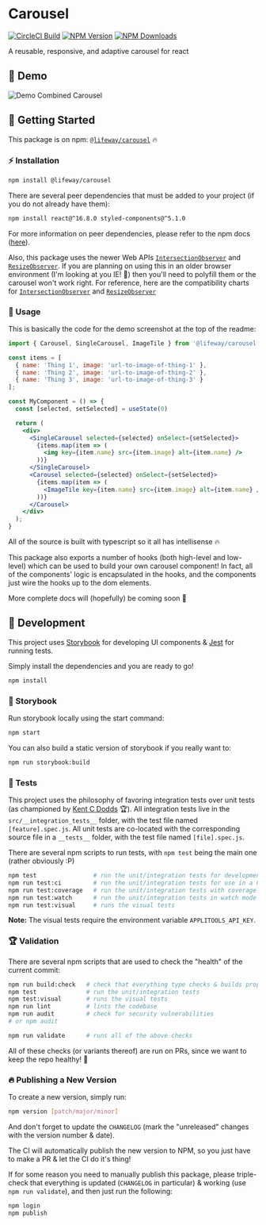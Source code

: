 # Carousel
[![CircleCI Build](https://img.shields.io/circleci/build/github/LifewayIT/carousel/master?token=b67a6d07fbdd18e4b0283491299a0331a2c8c504)](https://app.circleci.com/pipelines/github/LifewayIT/carousel)
[![NPM Version](https://img.shields.io/npm/v/@lifeway/carousel)](https://www.npmjs.com/package/@lifeway/carousel)
[![NPM Downloads](https://img.shields.io/npm/dm/@lifeway/carousel)](https://www.npmjs.com/package/@lifeway/carousel)

A reusable, responsive, and adaptive carousel for react

## :tada: Demo

![Demo Combined Carousel](docs/demo/combined-carousel.gif)

## :memo: Getting Started

This package is on npm: [`@lifeway/carousel`](https://www.npmjs.com/package/@lifeway/carousel) :fire:

### :zap: Installation

```sh
npm install @lifeway/carousel
```

There are several peer dependencies that must be added to your project (if you do not already have them):
```sh
npm install react@^16.8.0 styled-components@^5.1.0
```
For more information on peer dependencies, please refer to the npm docs ([here](https://docs.npmjs.com/files/package.json#peerdependencies)).

Also, this package uses the newer Web APIs [`IntersectionObserver`](https://developer.mozilla.org/en-US/docs/Web/API/IntersectionObserver) and [`ResizeObserver`](https://developer.mozilla.org/en-US/docs/Web/API/ResizeObserver).
If you are planning on using this in an older browser environment (I'm looking at you IE! :eyes:) then you'll need to polyfill them or the carousel won't work right.
For reference, here are the compatibility charts for [`IntersectionObserver`](https://caniuse.com/intersectionobserver) and [`ResizeObserver`](https://caniuse.com/resizeobserver)

### :notebook: Usage

This is basically the code for the demo screenshot at the top of the readme:
```jsx
import { Carousel, SingleCarousel, ImageTile } from '@lifeway/carousel';

const items = [
  { name: 'Thing 1', image: 'url-to-image-of-thing-1' },
  { name: 'Thing 2', image: 'url-to-image-of-thing-2' },
  { name: 'Thing 3', image: 'url-to-image-of-thing-3' }
];

const MyComponent = () => {
  const [selected, setSelected] = useState(0)

  return (
    <div>
      <SingleCarousel selected={selected} onSelect={setSelected}>
        {items.map(item => (
          <img key={item.name} src={item.image} alt={item.name} />
        ))}
      </SingleCarousel>
      <Carousel selected={selected} onSelect={setSelected}>
        {items.map(item => (
          <ImageTile key={item.name} src={item.image} alt={item.name} />
        ))}
      </Carousel>
    </div>
  );
}
```

All of the source is built with typescript so it all has intellisense :fire:

This package also exports a number of hooks (both high-level and low-level) which can be used to
build your own carousel component! In fact, all of the components' logic is encapsulated in the hooks,
and the components just wire the hooks up to the dom elements.

More complete docs will (hopefully) be coming soon :rocket:

## :wrench: Development

This project uses [Storybook](https://storybook.js.org/) for developing UI components & [Jest](https://jestjs.io/) for running tests. 

Simply install the dependencies and you are ready to go!
```sh
npm install
```

### :open_book: Storybook

Run storybook locally using the start command:
```sh
npm start
```

You can also build a static version of storybook if you really want to:
```sh
npm run storybook:build
```

### :robot: Tests

This project uses the philosophy of favoring integration tests over unit tests (as championed by [Kent C Dodds](https://kentcdodds.com/blog/write-tests) :trophy:).
All integration tests live in the `src/__integration_tests__` folder, with the test file named `[feature].spec.js`.
All unit tests are co-located with the corresponding source file in a `__tests__` folder, with the test file named `[file].spec.js`.

There are several npm scripts to run tests, with `npm test` being the main one (rather obviously :P)

```sh
npm test                # run the unit/integration tests for development
npm run test:ci         # run the unit/integration tests for use in a CI environment
npm run test:coverage   # run the unit/integration tests with coverage
npm run test:watch      # run the unit/integration tests in watch mode
npm run test:visual     # runs the visual tests
```

**Note:** The visual tests require the environment variable `APPLITOOLS_API_KEY`.

### :trophy: Validation

There are several npm scripts that are used to check the "health" of the current commit:

```sh
npm run build:check   # check that everything type checks & builds properly
npm test              # run the unit/integration tests
npm test:visual       # runs the visual tests
npm run lint          # lints the codebase
npm run audit         # check for security vulnerabilities
# or npm audit

npm run validate      # runs all of the above checks
```

All of these checks (or variants thereof) are run on PRs, since we want to keep the repo healthy! :muscle:

### :fire: Publishing a New Version

To create a new version, simply run:

```sh
npm version [patch/major/minor]
```

And don't forget to update the `CHANGELOG` (mark the "unreleased" changes with the version number & date).


The CI will automatically publish the new version to NPM, so you just have to make a PR & let the CI do it's thing!


If for some reason you need to manually publish this package, please triple-check that everything is updated (`CHANGELOG` in particular) & working (use `npm run validate`),
and then just run the following:

```sh
npm login
npm publish
```
